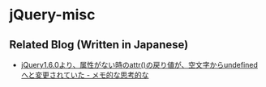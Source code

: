 # jQuery-misc

## Related Blog (Written in Japanese)

- [jQuery1.6.0より、属性がない時のattr()の戻り値が、空文字からundefinedへと変更されていた - メモ的な思考的な](http://thinkami.hatenablog.com/entry/2018/07/03/123718)